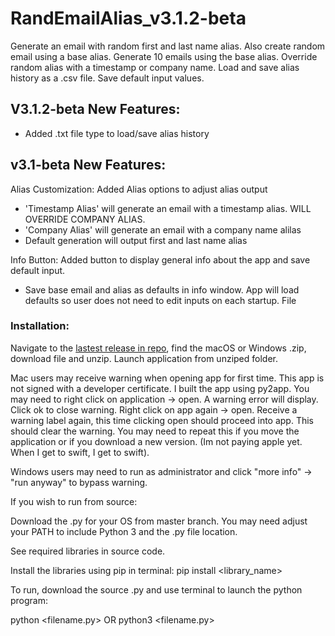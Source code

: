 # RandEmailAlias_v3.1.2-beta

Generate an email with random first and last name alias. Also create random email using a base alias. Generate 10 emails using the base alias. Override random alias with a timestamp or company name. Load and save alias history as a .csv file. Save default input values.

## V3.1.2-beta New Features:
- Added .txt file type to load/save alias history

## v3.1-beta New Features:
Alias Customization: Added Alias options to adjust alias output
- 'Timestamp Alias' will generate an email with a timestamp alias. WILL OVERRIDE COMPANY ALIAS.
- 'Company Alias' will generate an email with a company name alilas
- Default generation will output first and last name alias

Info Button: Added button to display general info about the app and save default input.
- Save base email and alias as defaults in info window. App will load defaults so user does not need to edit inputs on each startup. File 

### Installation:
Navigate to the [lastest release in repo](https://github.com/JakeOrona/RandEmailAlias/releases), find the macOS or Windows .zip, download file and unzip. Launch application from unziped folder.

Mac users may receive warning when opening app for first time. This app is not signed with a developer certificate. I built the app using py2app. You may need to right click on application -> open. A warning error will display. Click ok to close warning. Right click on app again -> open. Receive a warning label again, this time clicking open should proceed into app. This should clear the warning. You may need to repeat this if you move the application or if you download a new version. (Im not paying apple yet. When I get to swift, I get to swift).

Windows users may need to run as administrator and click "more info" -> "run anyway" to bypass warning.

If you wish to run from source:

Download the .py for your OS from master branch. You may need adjust your PATH to include Python 3 and the .py file location.

See required libraries in source code.

Install the libraries using pip in terminal: pip install <library_name>

To run, download the source .py and use terminal to launch the python program:

python <filename.py> OR python3 <filename.py>
